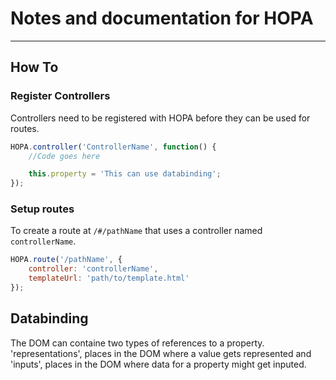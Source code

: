 # Notes and documentation for HOPA
---

## How To

### Register Controllers
Controllers need to be registered with HOPA before they can be used for routes.
```javascript
HOPA.controller('ControllerName', function() {
    //Code goes here

    this.property = 'This can use databinding';
});
```

### Setup routes
To create a route at `/#/pathName` that uses a controller named `controllerName`.
```javascript
HOPA.route('/pathName', {
    controller: 'controllerName',
    templateUrl: 'path/to/template.html'
});
```

## Databinding

The DOM can containe two types of references to a property. 'representations', places in the DOM where a value gets represented and 'inputs', places in the DOM where data for a property might get inputed.
